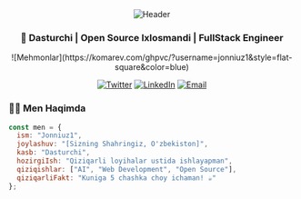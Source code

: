 <div align="center">
  <img src="https://capsule-render.vercel.app/api?type=waving&color=gradient&height=200&section=header&text=Salom%2C%20Men%20Jonniuz1%21&fontSize=80&animation=fadeIn" alt="Header" />
</div>

<h3 align="center">🚀 Dasturchi | Open Source Ixlosmandi | FullStack Engineer</h3>

<div align="center">
  ![Mehmonlar](https://komarev.com/ghpvc/?username=jonniuz1&style=flat-square&color=blue)
</div>

<p align="center">
  <a href="https://twitter.com/sizning-username"><img src="https://img.shields.io/badge/Twitter-%231DA1F2.svg?style=for-the-badge&logo=Twitter&logoColor=white" alt="Twitter"/></a>
  <a href="https://linkedin.com/in/sizning-profil"><img src="https://img.shields.io/badge/LinkedIn-%230077B5.svg?style=for-the-badge&logo=linkedin&logoColor=white" alt="LinkedIn"/></a>
  <a href="mailto:sizning-email@misol.com"><img src="https://img.shields.io/badge/Email-D14836?style=for-the-badge&logo=gmail&logoColor=white" alt="Email"/></a>
</p>

### 👨‍💻 Men Haqimda

```javascript
const men = {
  ism: "Jonniuz1",
  joylashuv: "[Sizning Shahringiz, O'zbekiston]",
  kasb: "Dasturchi",
  hozirgiIsh: "Qiziqarli loyihalar ustida ishlayapman",
  qiziqishlar: ["AI", "Web Development", "Open Source"],
  qiziqarliFakt: "Kuniga 5 chashka choy ichaman! ☕"
};
